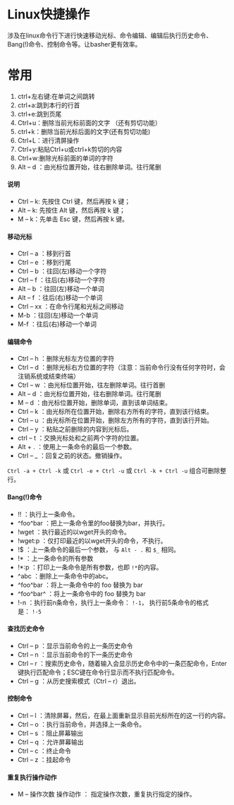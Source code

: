 Linux快捷操作
==
涉及在linux命令行下进行快速移动光标、命令编辑、编辑后执行历史命令、Bang(!)命令、控制命令等。让basher更有效率。

# **常用**

1.  ctrl+左右键:在单词之间跳转
2.  ctrl+a:跳到本行的行首
3.  ctrl+e:跳到页尾
4.  Ctrl+u：删除当前光标前面的文字 （还有剪切功能）
5.  ctrl+k：删除当前光标后面的文字(还有剪切功能)
6.  Ctrl+L：进行清屏操作
7.  Ctrl+y:粘贴Ctrl+u或ctrl+k剪切的内容
8.  Ctrl+w:删除光标前面的单词的字符
9.  Alt – d ：由光标位置开始，往右删除单词。往行尾删

#### 说明

*   Ctrl – k: 先按住 Ctrl 键，然后再按 k 键；
*   Alt – k: 先按住 Alt 键，然后再按 k 键；
*   M – k：先单击 Esc 键，然后再按 k 键。

#### 移动光标

*   Ctrl – a ：移到行首
*   Ctrl – e ：移到行尾
*   Ctrl – b ：往回(左)移动一个字符
*   Ctrl – f ：往后(右)移动一个字符
*   Alt – b ：往回(左)移动一个单词
*   Alt – f ：往后(右)移动一个单词
*   Ctrl – xx ：在命令行尾和光标之间移动
*   M-b ：往回(左)移动一个单词
*   M-f ：往后(右)移动一个单词

#### 编辑命令

*   Ctrl – h ：删除光标左方位置的字符
*   Ctrl – d ：删除光标右方位置的字符（注意：当前命令行没有任何字符时，会注销系统或结束终端）
*   Ctrl – w ：由光标位置开始，往左删除单词。往行首删
*   Alt – d ：由光标位置开始，往右删除单词。往行尾删
*   M – d ：由光标位置开始，删除单词，直到该单词结束。
*   Ctrl – k ：由光标所在位置开始，删除右方所有的字符，直到该行结束。
*   Ctrl – u ：由光标所在位置开始，删除左方所有的字符，直到该行开始。
*   Ctrl – y ：粘贴之前删除的内容到光标后。
*   ctrl – t ：交换光标处和之前两个字符的位置。
*   Alt + . ：使用上一条命令的最后一个参数。
*   Ctrl – \_ ：回复之前的状态。撤销操作。

`Ctrl -a + Ctrl -k` 或 `Ctrl -e + Ctrl -u` 或 `Ctrl -k + Ctrl -u` 组合可删除整行。

#### Bang(!)命令

*   !! ：执行上一条命令。
*   ^foo^bar ：把上一条命令里的foo替换为bar，并执行。
*   !wget ：执行最近的以wget开头的命令。
*   !wget:p ：仅打印最近的以wget开头的命令，不执行。
*   !$ ：上一条命令的最后一个参数， 与 `Alt - .` 和 `$_` 相同。
*   !\* ：上一条命令的所有参数
*   !\*:p ：打印上一条命令是所有参数，也即 `!*`的内容。
*   ^abc ：删除上一条命令中的abc。
*   ^foo^bar ：将上一条命令中的 foo 替换为 bar
*   ^foo^bar^ ：将上一条命令中的 foo 替换为 bar
*   !-n ：执行前n条命令，执行上一条命令： `!-1`， 执行前5条命令的格式是： `!-5`

#### 查找历史命令

*   Ctrl – p ：显示当前命令的上一条历史命令
*   Ctrl – n ：显示当前命令的下一条历史命令
*   Ctrl – r ：搜索历史命令，随着输入会显示历史命令中的一条匹配命令，Enter键执行匹配命令；ESC键在命令行显示而不执行匹配命令。
*   Ctrl – g ：从历史搜索模式（Ctrl – r）退出。

#### 控制命令

*   Ctrl – l ：清除屏幕，然后，在最上面重新显示目前光标所在的这一行的内容。
*   Ctrl – o ：执行当前命令，并选择上一条命令。
*   Ctrl – s ：阻止屏幕输出
*   Ctrl – q ：允许屏幕输出
*   Ctrl – c ：终止命令
*   Ctrl – z ：挂起命令

#### 重复执行操作动作

*   M – 操作次数 操作动作 ： 指定操作次数，重复执行指定的操作。
